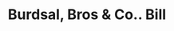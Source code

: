---
doi: 10.7916/D8MK7R07
date_other: '1860'
date_other_textual: 1860-1869
form: printed ephemera
genre:
- Invoices
name:
- Burdsal, Bros & Co.
object_in_context_url: https://biggert.cul.columbia.edu/items/view/ave_biggert_01242
subject_hierarchical_geographic:
- Cincinnati, Ohio, United States
subject_name:
- Burdsal, Bros & Co.
title: Burdsal, Bros & Co.. Bill
sort_title: Burdsal, Bros & Co.. Bill
call_number: ave_biggert_01242
coordinates:
- 39.1,-84.51666666666667
pid: ave_biggert_01242
identifiers: ave_biggert_01242
thumbnail: https://derivativo-1.library.columbia.edu/iiif/2/ldpd:343205/full/!256,256/0/native.jpg
permalink: /biggert/ave_biggert_01242/
layout: iiif-image-page
---